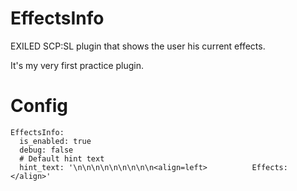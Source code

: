 # EffectsInfo
EXILED SCP:SL plugin that shows the user his current effects.

It's my very first practice plugin.

# Config
```DRS:
EffectsInfo:
  is_enabled: true
  debug: false
  # Default hint text
  hint_text: '\n\n\n\n\n\n\n\n\n<align=left>          Effects:</align>'
  ```
